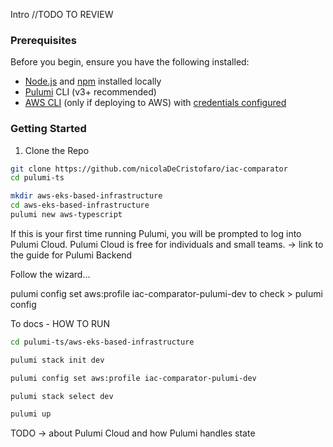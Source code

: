 Intro
//TODO TO REVIEW

### Prerequisites
Before you begin, ensure you have the following installed:
- [Node.js](https://nodejs.org/en/download) and [npm](https://www.npmjs.com/package/npm) installed locally
- [Pulumi](https://www.pulumi.com/docs/iac/get-started/aws/begin/) CLI (v3+ recommended)
- [AWS CLI](https://docs.aws.amazon.com/cli/latest/userguide/getting-started-install.html) (only if deploying to AWS) with [credentials configured](https://www.pulumi.com/docs/iac/get-started/aws/configure/)

### Getting Started

1. Clone the Repo

```bash
git clone https://github.com/nicolaDeCristofaro/iac-comparator
cd pulumi-ts
```

```bash
mkdir aws-eks-based-infrastructure
cd aws-eks-based-infrastructure
pulumi new aws-typescript
```

If this is your first time running Pulumi, you will be prompted to log into Pulumi Cloud. Pulumi Cloud is free for individuals and small teams. -> link to the guide for Pulumi Backend

Follow the wizard...

pulumi config set aws:profile iac-comparator-pulumi-dev
to check > pulumi config

To docs - HOW TO RUN
```bash
cd pulumi-ts/aws-eks-based-infrastructure

pulumi stack init dev

pulumi config set aws:profile iac-comparator-pulumi-dev

pulumi stack select dev

pulumi up
```

TODO -> about Pulumi Cloud and how Pulumi handles state



